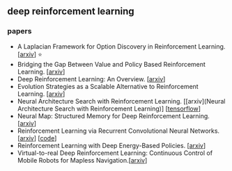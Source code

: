 ## deep reinforcement learning

### papers

- A Laplacian Framework for Option Discovery in Reinforcement Learning. [[arxiv](https://arxiv.org/abs/1703.00956)] :star:
- Bridging the Gap Between Value and Policy Based Reinforcement Learning.  [[arxiv](https://arxiv.org/abs/1702.08892)]
- Deep Reinforcement Learning: An Overview. [[arxiv](https://arxiv.org/abs/1701.07274)]
- Evolution Strategies as a Scalable Alternative to Reinforcement Learning. [[arxiv](https://arxiv.org/abs/1703.03864)]
- Neural Architecture Search with Reinforcement Learning. [[arxiv](Neural Architecture Search with Reinforcement Learning)] [[tensorflow](https://github.com/tensorflow/models)]
- Neural Map: Structured Memory for Deep Reinforcement Learning.  [[arxiv](https://arxiv.org/abs/1702.08360)]
- Reinforcement Learning via Recurrent Convolutional Neural Networks. [[arxiv](https://arxiv.org/abs/1701.02392)] [[code](https://github.com/tanmayshankar/RCNN_MDP)]
- Reinforcement Learning with Deep Energy-Based Policies. [[arxiv](https://arxiv.org/abs/1702.08165)]
- Virtual-to-real Deep Reinforcement Learning: Continuous Control of Mobile Robots for Mapless Navigation.[[arxiv](https://arxiv.org/abs/1703.00420)]   
  
